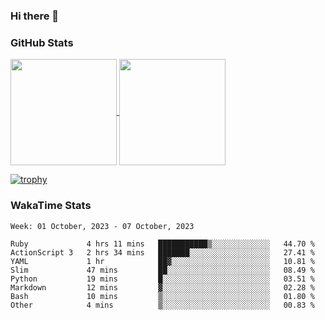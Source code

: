 ### Hi there 👋

### GitHub Stats

<a href="https://github.com/anuraghazra/github-readme-stats">
  <img align="center" height="170px" src="https://github-readme-stats.vercel.app/api/top-langs/?username=tksfjt1024&layout=compact&count_private=true&show_icons=true&show_icons=true&theme=graywhite" />
</a>
<a href="https://github.com/anuraghazra/github-readme-stats">
  <img align="center" height="170px" src="https://github-readme-stats.vercel.app/api?username=tksfjt1024&count_private=true&show_icons=true&show_icons=true&theme=graywhite" />
</a>

[![trophy](https://github-profile-trophy.vercel.app/?username=tksfjt1024)](https://github.com/ryo-ma/github-profile-trophy)

### WakaTime Stats

<!--START_SECTION:waka-->
```text
Week: 01 October, 2023 - 07 October, 2023

Ruby             4 hrs 11 mins   ███████████▒░░░░░░░░░░░░░   44.70 % 
ActionScript 3   2 hrs 34 mins   ███████░░░░░░░░░░░░░░░░░░   27.41 % 
YAML             1 hr            ██▓░░░░░░░░░░░░░░░░░░░░░░   10.81 % 
Slim             47 mins         ██░░░░░░░░░░░░░░░░░░░░░░░   08.49 % 
Python           19 mins         █░░░░░░░░░░░░░░░░░░░░░░░░   03.51 % 
Markdown         12 mins         ▓░░░░░░░░░░░░░░░░░░░░░░░░   02.28 % 
Bash             10 mins         ▒░░░░░░░░░░░░░░░░░░░░░░░░   01.80 % 
Other            4 mins          ▒░░░░░░░░░░░░░░░░░░░░░░░░   00.83 % 
```
<!--END_SECTION:waka-->
